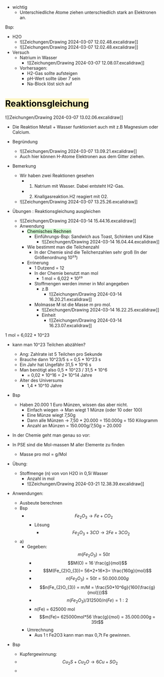 
- wichtig
	- Unterschiedliche Atome ziehen unterschiedlich stark an Elektronen an.

Bsp:
- H2O
	- ![[Zeichungen/Drawing 2024-03-07 12.02.48.excalidraw]]
	- ![[Zeichungen/Drawing 2024-03-07 12.02.48.excalidraw]]
- Versuch
	- Natrium in Wasser
		- ![[Zeichungen/Drawing 2024-03-07 12.08.07.excalidraw]]
	- Vorhersagen:
		- H2-Gas sollte aufsteigen
		- pH-Wert sollte über 7 sein
		- Na-Block löst sich auf

# <mark style="background: #FFF3A3A6;">Reaktionsgleichung</mark>

![[Zeichungen/Drawing 2024-03-07 13.02.06.excalidraw]]
- Die Reaktion Metall + Wasser funktioniert auch mit z.B Magnesium oder Calcium. 
- Begründung
	- ![[Zeichungen/Drawing 2024-03-07 13.09.21.excalidraw]]
	- Auch hier können H-Atome Elektronen aus dem Gitter ziehen.
- Bemerkung
	- Wir haben zwei Reaktionen gesehen
		- 1. Natrium mit Wasser. Dabei entsteht H2-Gas.
		- 2. Knallgasreaktion.H2 reagiert mit O2.
	- ![[Zeichungen/Drawing 2024-03-07 13.25.26.excalidraw]]


- Übungen : Reaktionsgleichung ausgleichen
	- ![[Zeichungen/Drawing 2024-03-14 15.44.16.excalidraw]]
	- Anwendung
		- <mark style="background: #BBFABBA6;">Chemisches Rechnen</mark>
			- Einführungs-Bsp: Sandwich aus Toast, Schinken und Käse 
				- ![[Zeichungen/Drawing 2024-03-14 16.04.44.excalidraw]]
		- Wie bestimmt man die Teilchenzahl
			- In der Chemie sind die Teilchenzahlen sehr groß (In der Größenordnung 10²³) 
		- Errinerung
			- 1 Dutzend = 12
			- In der Chemie benutzt man mol
				- 1 mol = 6,022 * 10²³
			- Stoffmengen werden immer in Mol angegeben
				- z.B
					- ![[Zeichungen/Drawing 2024-03-14 16.20.21.excalidraw]]
			- Molmasse M ist die Masse m pro mol.
				- ![[Zeichungen/Drawing 2024-03-14 16.22.25.excalidraw]]
				- Einheit
					- ![[Zeichungen/Drawing 2024-03-14 16.23.07.excalidraw]]


1 mol = 6,022 * 10^23

- kann man 10^23 Teilchen abzählen?
	- Ang: Zahlrate ist 5 Teilchen pro Sekunde
	- Brauche dann 10^23/5 s = 0,5 * 10^23 s
	- Ein Jahr hat Ungefähr 31,5 * 10^6 s
	- Man benötigt also 0,5 * 10^23 / 31,5 * 10^6
		- = 0,02 * 10^16 = 2* 10^14 Jahre
	- Alter des Universums
		- 1,4 * 10^10 Jahre

- Bsp 
	- Haben 20.000 1 Euro Münzen, wissen das aber nicht.
		- Einfach wiegen → Man wiegt 1 Münze (oder 10 oder 100)
		- Eine Münze wiegt 7,50g
		- Dann alle Münzen → 7,50 * 20.000 = 150.000g = 150 Kilogramm
		- Anzahl an Münzen = 150.000g/7,50g = 20.000
		

- In der Chemie geht man genau so vor:
- In PSE sind die Mol-massen M aller Elemente zu finden
	- Masse pro mol = g/Mol


- Übung:
	- Stoffmenge (n) von von H2O in 0,5l Wasser
		- Anzahl in mol
		- ![[Zeichungen/Drawing 2024-03-21 12.38.39.excalidraw]]
- Anwendungen:
	- Ausbeute berechnen
	- Bsp
		- $$Fe_{2}O_{3} → Fe + CO_{2}$$
			- Lösung
				- $$Fe_{2}O_{3} + {3}CO → 2Fe + 3CO_{2}$$
	- a)
		- Gegeben: $$m(Fe_{2}O_{3})=50t $$
			- $$M(O) = 16 \frac{g}{mol}$$
			- $$M(Fe_{2}O_{3})= 56*2+16*3= \frac{160g}{mol}$$
			- $$n(Fe_{2}O_{3})=50t=50.000.000g $$
			- $$n(Fe_{2}O_{3}) = m/M = \frac{50*10^6g}{160{\frac{g}{mol}}}$$
			- $$n(Fe_{2}O_{3})/312500/n(Fe) = 1:2$$
			- n(Fe) = 625000 mol
			- $$m(Fe)= 625000mol*56 \frac{g}{mol} = 35.000.000g = 35t$$
		- Umrechnung
			- Aus 1 t Fe2O3 kann man max 0,7t Fe gewinnen.


- Bsp
	- Kupfergewinnung:
	- $$Cu_{2}S + Cu_{2}O → 6Cu+SO_{2}$$
	- 





